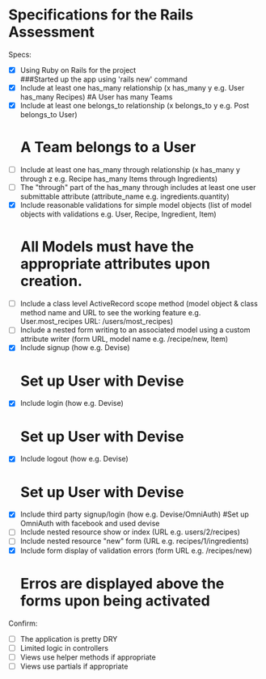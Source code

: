 # Specifications for the Rails Assessment

Specs:
- [x] Using Ruby on Rails for the project
  <br>###Started up the app using 'rails new' command
- [X] Include at least one has_many relationship (x has_many y e.g. User has_many Recipes)
  #A User has many Teams
- [X] Include at least one belongs_to relationship (x belongs_to y e.g. Post belongs_to User)
  # A Team belongs to a User
- [ ] Include at least one has_many through relationship (x has_many y through z e.g. Recipe has_many Items through Ingredients)
- [ ] The "through" part of the has_many through includes at least one user submittable attribute (attribute_name e.g. ingredients.quantity)
- [X] Include reasonable validations for simple model objects (list of model objects with validations e.g. User, Recipe, Ingredient, Item)
  # All Models must have the appropriate attributes upon creation.
- [ ] Include a class level ActiveRecord scope method (model object & class method name and URL to see the working feature e.g. User.most_recipes URL: /users/most_recipes)
- [ ] Include a nested form writing to an associated model using a custom attribute writer (form URL, model name e.g. /recipe/new, Item)
- [X] Include signup (how e.g. Devise)
  # Set up User with Devise
- [X] Include login (how e.g. Devise)
  # Set up User with Devise
- [X] Include logout (how e.g. Devise)
  # Set up User with Devise
- [X] Include third party signup/login (how e.g. Devise/OmniAuth)
  #Set up OmniAuth with facebook and used devise
- [ ] Include nested resource show or index (URL e.g. users/2/recipes)
- [ ] Include nested resource "new" form (URL e.g. recipes/1/ingredients)
- [X] Include form display of validation errors (form URL e.g. /recipes/new)
  # Erros are displayed above the forms upon being activated

Confirm:
- [ ] The application is pretty DRY
- [ ] Limited logic in controllers
- [ ] Views use helper methods if appropriate
- [ ] Views use partials if appropriate
